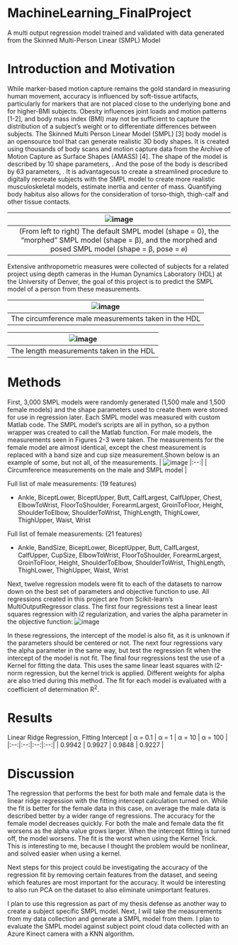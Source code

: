# MachineLearning_FinalProject
A multi output regression model trained and validated with data generated from the Skinned Multi-Person Linear (SMPL) Model 

# Introduction and Motivation
While marker-based motion capture remains the gold standard in measuring human movement, accuracy is influenced by soft-tissue artifacts, particularly for markers that are not placed close to the underlying bone and for higher-BMI subjects. Obesity influences joint loads and motion patterns [1-2], and body mass index (BMI) may not be sufficient to capture the distribution of a subject’s weight or to differentiate differences between subjects.
The Skinned Multi Person Linear Model (SMPL) [3] body model is an opensource tool that can generate realistic 3D body shapes. It is created using thousands of body scans and motion capture data from the Archive of Motion Capture as Surface Shapes (AMASS) [4]. The shape of the model is described by 10 shape parameters, . And the pose of the body is described by 63 parameters, . 
It is advantageous to create a streamlined procedure to digitally recreate subjects with the SMPL model to create more realistic musculoskeletal models, estimate inertia and center of mass. Quantifying body habitus also allows for the consideration of torso-thigh, thigh-calf and other tissue contacts.

| ![image](https://github.com/EmmaRYoung/MachineLearning_FinalProject/assets/67296859/8a7fb020-8955-4a92-b178-cd8bed92440f)
|:--:| 
| (From left to right) The default SMPL model (shape = 0), the “morphed” SMPL model (shape = β), and the morphed and posed SMPL model (shape =  β, pose = ፀ) |

Extensive anthropometric measures were collected of subjects for a related project using depth cameras in the Human Dynamics Laboratory (HDL) at the University of Denver, the goal of this project is to predict the SMPL model of a person from these measurements. 

| ![image](https://github.com/EmmaRYoung/MachineLearning_FinalProject/assets/67296859/6bab34ed-0328-4544-8013-664cdf71ea04)
|:--:| 
| The circumference male measurements taken in the HDL |

| ![image](https://github.com/EmmaRYoung/MachineLearning_FinalProject/assets/67296859/7463060a-fb65-4531-8483-b10196ad656d)
|:--:| 
| The length measurements taken in the HDL |

# Methods
First, 3,000 SMPL models were randomly generated (1,500 male and 1,500 female models) and the shape parameters used to create them were stored for use in regression later. Each SMPL model was measured with custom Matlab code. The SMPL model’s scripts are all in python, so a python wrapper was created to call the Matlab function.
For male models, the measurements seen in Figures 2-3 were taken. The measurements for the female model are almost identical, except the chest measurement is replaced with a band size and cup size measurement.Shown below is an example of some, but not all, of the measurements. 
| ![image](https://github.com/EmmaRYoung/MachineLearning_FinalProject/assets/67296859/01d798b5-e3a3-478d-8bb1-0c1447fd7588)
|:--:|
| Circumference measurements on the male and SMPL model |

Full list of male measurements: (19 features)
* Ankle, BiceptLower, BiceptUpper, Butt, CalfLargest, CalfUpper, Chest, ElbowToWrist, FloorToShoulder, ForearmLargest, GroinToFloor, Height, ShoulderToElbow, ShoulderToWrist, ThighLength, ThighLower, ThighUpper, Waist, Wrist

Full list of female measurements: (21 features)
* Ankle,  BandSize, BiceptLower, BiceptUpper, Butt, CalfLargest, CalfUpper, CupSize, ElbowToWrist, FloorToShoulder, ForearmLargest, GroinToFloor, Height, ShoulderToElbow, ShoulderToWrist, ThighLength, ThighLower, ThighUpper, Waist, Wrist

Next, twelve regression models were fit to each of the datasets to narrow down on the best set of parameters and objective function to use. All regressions created in this project are from Scikit-learn’s MultiOutputRegressor class. The first four regressions test a linear least squares regression with l2 regularization, and varies the alpha parameter in the objective function:
![image](https://github.com/EmmaRYoung/MachineLearning_FinalProject/assets/67296859/ff1b0233-a914-46d7-b74c-16b5cf4885a2)

In these regressions, the intercept of the model is also fit, as it is unknown if the parameters should be centered or not.
The next four regressions vary the alpha parameter in the same way, but test the regression fit when the intercept of the model is not fit. 
The final four regressions test the use of a Kernel for fitting the data. This uses the same linear least squares with l2-norm regression, but the kernel trick is applied. Different weights for alpha are also tried during this method. The fit for each model is evaluated with a coefficient of determination R<sup>2</sup>.

 # Results 
 Linear Ridge Regression, Fitting Intercept
 | &alpha; = 0.1 | &alpha; = 1 | &alpha; = 10 | &alpha; = 100 |
 |:--:|:--:|:--:|:--:|
 | 0.9942 | 0.9927 | 0.9848 | 0.9227 |

 # Discussion
 The regression that performs the best for both male and female data is the linear ridge regression with the fitting intercept calculation turned on. While the fit is better for the female data in this case, on average the male data is described better by a wider range of regressions. The accuracy for the female model decreases quickly. For both the male and female data the fit worsens as the alpha value grows larger. When the intercept fitting is turned off, the model worsens. The fit is the worst when using the Kernel Trick. This is interesting to me, because I thought the problem would be nonlinear, and solved easier when using a kernel.

Next steps for this project could be investigating the accuracy of the regression fit by removing certain features from the dataset, and seeing which features are most important for the accuracy. It would be interesting to also run PCA on the dataset to also eliminate unimportant features. 

I plan to use this regression as part of my thesis defense as another way to create a subject specific SMPL model. Next, I will take the measurements from my data collection and generate a SMPL model from them. I plan to evaluate the SMPL model against subject point cloud data collected with an Azure Kinect camera with a KNN algorithm. 

